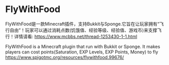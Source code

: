 # FlyWithFood
FlyWithFood是一款Minecraft插件，支持Bukkit与Sponge.它旨在让玩家拥有“飞行自由”！玩家可以通过消耗点数(饥饿值、经验等级、经验值、游戏币)来支撑飞行！详情请看:
https://www.mcbbs.net/thread-1253430-1-1.html


FlyWithFood is a Minecraft plugin that run with Bukkit or Sponge.
It makes players can cost points(Saturation, EXP Levels, EXP Points, Money) to fly
https://www.spigotmc.org/resources/flywithfood.99676/
